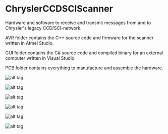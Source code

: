 # ChryslerCCDSCIScanner
Hardware and software to receive and transmit messages from and to Chrysler's legacy CCD/SCI-network.

AVR folder contains the C++ source code and firmware for the scanner written in Atmel Studio.

GUI folder contains the C# source code and compiled binary for an external computer written in Visual Studio.

PCB folder contains everything to manufacture and assemble the hardware.

![alt tag](https://raw.githubusercontent.com/laszlodaniel/ChryslerCCDSCIScanner/master/PCB/Pictures/V130_PCB_04.jpg)

![alt tag](https://raw.githubusercontent.com/laszlodaniel/ChryslerCCDSCIScanner/master/PCB/Pictures/V130_PCB_15.jpg)

![alt tag](https://raw.githubusercontent.com/laszlodaniel/ChryslerCCDSCIScanner/master/GUI/Pictures/chryslerccdsciscanner_mainscreen_01.png)

![alt tag](https://raw.githubusercontent.com/laszlodaniel/ChryslerCCDSCIScanner/master/GUI/Pictures/ChryslerCCDSCIScanner_GUI_screenshot_01.png)

![alt tag](https://raw.githubusercontent.com/laszlodaniel/ChryslerCCDSCIScanner/master/GUI/Pictures/ChryslerCCDSCIScanner_GUI_screenshot_02.png)

![alt tag](https://raw.githubusercontent.com/laszlodaniel/ChryslerCCDSCIScanner/master/GUI/Pictures/ChryslerCCDSCIScanner_GUI_screenshot_03.png)
